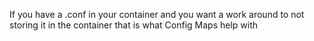 If you have a .conf in your container and you want a work around to not storing it in the container that is what Config Maps help with